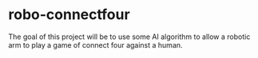 # robo-connectfour
The goal of this project will be to use some AI algorithm to allow a robotic arm to play a game of connect four against a human. 
